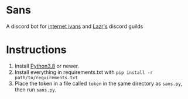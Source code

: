 # Sans
A discord bot for [internet ivans](https://discord.com/invite/5WamMCC) and [Lazr's](https://discord.gg/7ECUWDp) discord guilds
# Instructions
1. Install [Python3.8](https://www.python.org/downloads/) or newer.
2. Install everything in requirements.txt with `pip install -r path/to/requirements.txt`
3. Place the token in a file called `token` in the same directory as `sans.py`, then run `sans.py`.
